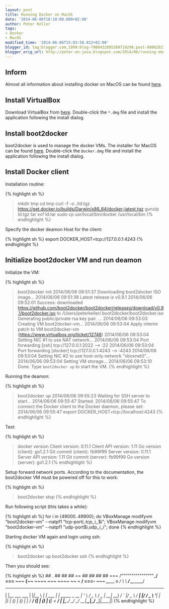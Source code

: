 ```yaml
---
layout: post
title: Running Docker on MacOS
date: '2014-06-06T10:10:00.000+02:00'
author: Peter Keller
tags:
- Docker
- MacOS
modified_time: '2014-06-06T15:03:50.812+02:00'
blogger_id: tag:blogger.com,1999:blog-7980432895360710298.post-8808282751460316344
blogger_orig_url: http://peter-on-java.blogspot.com/2014/06/running-docker-on-macos.html
---
```



## Inform

Almost all information about installing docker on MacOS can be found 
[here](http://docs.docker.io/installation/mac/).

## Install VirtualBox

Download VirtualBox from [here](https://www.virtualbox.org/wiki/Downloads). 
Double-click the `*.dmg` file and install the application following the install dialog.

## Install boot2docker

boot2docker is used to manage the docker VMs. The installer for MacOS can be found 
[here](https://github.com/boot2docker/osx-installer/releases). Double-click the 
`Docker.dmg` file and install the application following the install dialog.

## Install Docker client

Installation routine:

{% highlight sh %}
> mkdir tmp
> cd tmp
> curl -f -o ./ld.tgz https://get.docker.io/builds/Darwin/x86_64/docker-latest.tgz
> gunzip ld.tgz 
> tar xvf ld.tar 
> sudo cp usr/local/bin/docker /usr/local/bin
{% endhighlight %}    

Specify the docker deamon Host for the client:

{% highlight sh %}
export DOCKER_HOST=tcp://127.0.0.1:4243
{% endhighlight %}    

## Initialize boot2docker VM and run deamon

Initialize the VM:

{% highlight sh %}
> boot2docker init
2014/06/06 09:51:37 Downloading boot2docker ISO image...
2014/06/06 09:51:38 Latest release is v0.9.1
2014/06/06 09:52:01 Success: downloaded https://github.com/boot2docker/boot2docker/releases/download/v0.9.1/boot2docker.iso
    to /Users/peterkeller/.boot2docker/boot2docker.iso
Generating public/private rsa key pair.
...
2014/06/06 09:53:03 Creating VM boot2docker-vm...
2014/06/06 09:53:04 Apply interim patch to VM boot2docker-vm (https://www.virtualbox.org/ticket/12748)
2014/06/06 09:53:04 Setting NIC #1 to use NAT network...
2014/06/06 09:53:04 Port forwarding [ssh] tcp://127.0.0.1:2022 --> :22
2014/06/06 09:53:04 Port forwarding [docker] tcp://127.0.0.1:4243 --> :4243
2014/06/06 09:53:04 Setting NIC #2 to use host-only network "vboxnet0"...
2014/06/06 09:53:04 Setting VM storage...
2014/06/06 09:53:10 Done. Type `boot2docker up` to start the VM.
{% endhighlight %}    

Running the deamon:

{% highlight sh %}
> boot2docker up
2014/06/06 09:55:23 Waiting for SSH server to start...
2014/06/06 09:55:47 Started.
2014/06/06 09:55:47 To connect the Docker client to the Docker daemon, please set:
2014/06/06 09:55:47     export DOCKER_HOST=tcp://localhost:4243
{% endhighlight %}    

Test:

{% highlight sh %}
> docker version
Client version: 0.11.1
Client API version: 1.11
Go version (client): go1.2.1
Git commit (client): fb99f99
Server version: 0.11.1
Server API version: 1.11
Git commit (server): fb99f99
Go version (server): go1.2.1
{% endhighlight %}    

Setup forward network ports. According to the documentation, the boot2docker VM must be powered off for this to work:

{% highlight sh %}
> boot2docker stop
{% endhighlight %}    

Run following script (this takes a while):

{% highlight sh %}
for i in {49000..49900}; do
 VBoxManage modifyvm "boot2docker-vm" --natpf1 "tcp-port$i,tcp,,$i,,$i";
 VBoxManage modifyvm "boot2docker-vm" --natpf1 "udp-port$i,udp,,$i,,$i";
done
{% endhighlight %}    

Starting docker VM again and login using ssh:

{% highlight sh %}
> boot2docker up
> boot2docker ssh
{% endhighlight %}    

Then you should see:

{% highlight sh %}
                        ##        .
                  ## ## ##       ==
               ## ## ## ##      ===
           /""""""""""""""""\___/ ===
      ~~~ {~~ ~~~~ ~~~ ~~~~ ~~ ~ /  ===- ~~~
           \______ o          __/
             \    \        __/
              \____\______/
 _                 _   ____     _            _
| |__   ___   ___ | |_|___ \ __| | ___   ___| | _____ _ __
| '_ \ / _ \ / _ \| __| __) / _` |/ _ \ / __| |/ / _ \ '__|
| |_) | (_) | (_) | |_ / __/ (_| | (_) | (__|   <  __/ |
|_.__/ \___/ \___/ \__|_____\__,_|\___/ \___|_|\_\___|_| 
{% endhighlight %}    
